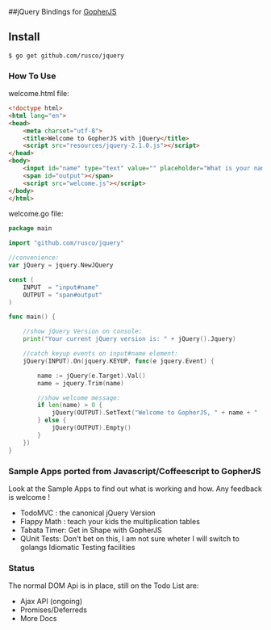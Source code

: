 ##jQuery Bindings for [GopherJS](http://github.com/gopherjs/gopherjs) 

## Install

    $ go get github.com/rusco/jquery

### How To Use

welcome.html file:
```html
<!doctype html>
<html lang="en">
<head>
    <meta charset="utf-8">
    <title>Welcome to GopherJS with jQuery</title>
    <script src="resources/jquery-2.1.0.js"></script>
</head>
<body>
    <input id="name" type="text" value="" placeholder="What is your name ?" autofocus/>
    <span id="output"></span>
    <script src="welcome.js"></script>
</body>
</html>
```

welcome.go file:

```go
package main

import "github.com/rusco/jquery"

//convenience:
var jQuery = jquery.NewJQuery

const (
	INPUT  = "input#name"
	OUTPUT = "span#output"
)

func main() {

	//show jQuery Version on console:
	print("Your current jQuery version is: " + jQuery().Jquery)

	//catch keyup events on input#name element:
	jQuery(INPUT).On(jquery.KEYUP, func(e jquery.Event) {

		name := jQuery(e.Target).Val()
		name = jquery.Trim(name)

		//show welcome message:
		if len(name) > 0 {
			jQuery(OUTPUT).SetText("Welcome to GopherJS, " + name + " !")
		} else {
			jQuery(OUTPUT).Empty()
		}
	})
}
```

### Sample Apps ported from Javascript/Coffeescript to GopherJS 
	
Look at the Sample Apps to find out what is working and how. Any feedback is welcome !

- TodoMVC :  	the canonical jQuery Version
- Flappy Math : teach your kids the multiplication tables
- Tabata Timer: Get in Shape with GopherJS
- QUnit Tests:	Don't bet on this, I am not sure wheter I will switch to golangs Idiomatic Testing facilities 

### Status

The normal DOM Api is in place, still on the Todo List are:

- Ajax API (ongoing)
- Promises/Deferreds
- More Docs




